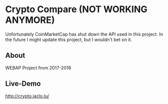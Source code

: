 # Crypto Compare (NOT WORKING ANYMORE)
Unfortunately CoinMarketCap has shut down the API used in this project.
In the future I might update this project, but I wouldn't bet on it. 
## About
WEBAP Project from 2017-2018
## Live-Demo
http://crypto.jaclo.lu/
